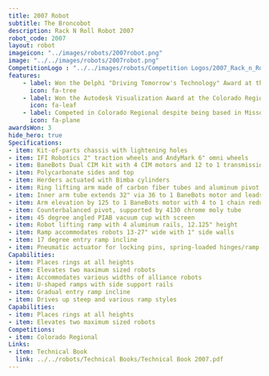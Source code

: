 ```yaml
---
title: 2007 Robot
subtitle: The Broncobot
description: Rack N Roll Robot 2007
robot_code: 2007
layout: robot
imageicon: "../images/robots/2007robot.png"
image: "../../images/robots/2007robot.png"
CompetitionLogo : "../../images/robots/Competition Logos/2007_Rack_n_Roll.jpeg"
features:
    - label: Won the Delphi "Driving Tomorrow's Technology" Award at the Colorado Regional
      icon: fa-tree
    - label: Won the Autodesk Visualization Award at the Colorado Regional
      icon: fa-leaf 
    - label: Competed in Colorado Regional despite being based in Missouri
      icon: fa-plane 
awardsWon: 3
hide_hero: true
Specifications:
- item: Kit-of-parts chassis with lightening holes
- item: IFI Robotics 2" traction wheels and AndyMark 6" omni wheels
- item: BaneBots Dual CIM kit with 4 CIM motors and 12 to 1 transmission
- item: Polycarbonate sides and top
- item: Herders actuated with Bimba cylinders
- item: Ring lifting arm made of carbon fiber tubes and aluminum pivot
- item: Inner arm tube extends 32" via 36 to 1 BaneBots motor and leadscrew
- item: Arm elevation by 125 to 1 BaneBots motor with 4 to 1 chain reduction
- item: Counterbalanced pivot, supported by 4130 chrome moly tube
- item: 45 degree angled PIAB vacuum cup with screen
- item: Robot lifting ramp with 4 aluminum rails, 12.125" height
- item: Ramp accommodates robots 13-27" wide with 1" side walls
- item: 17 degree entry ramp incline
- item: Pneumatic actuator for locking pins, spring-loaded hinges/ramp support
Capabilities:
- item: Places rings at all heights
- item: Elevates two maximum sized robots
- item: Accommodates various widths of alliance robots
- item: U-shaped ramps with side support rails
- item: Gradual entry ramp incline
- item: Drives up steep and various ramp styles
Capabilities:
- item: Places rings at all heights
- item: Elevates two maximum sized robots
Competitions:
- item: Colorado Regional
Links:
- item: Technical Book
  link: ../../robots/Technical Books/Technical Book 2007.pdf
---
```

